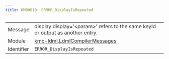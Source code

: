```yaml
---
title: KM00010: ERROR_DisplayIsRepeated
---
```


|            |           |
|------------|---------- |
| Message    | display display='&lt;param&gt;' refers to the same keyId or output as another entry\. |
| Module     | [kmc-ldml.LdmlCompilerMessages](kmc-ldml.ldmlcompilermessages) |
| Identifier | `ERROR_DisplayIsRepeated` |



